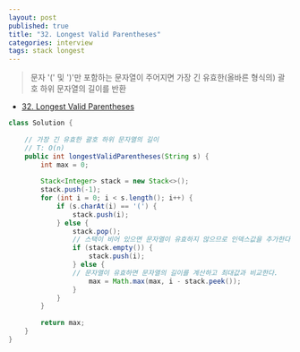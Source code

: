 ```yaml
---
layout: post
published: true
title: "32. Longest Valid Parentheses"
categories: interview
tags: stack longest 
---
```


> 문자 '(' 및 ')'만 포함하는 문자열이 주어지면 가장 긴 유효한(올바른 형식의) 괄호 하위 문자열의 길이를 반환

- [32. Longest Valid Parentheses](https://leetcode.com/problems/longest-valid-parentheses/)

```java
class Solution {
    
    // 가장 긴 유효한 괄호 하위 문자열의 길이
    // T: O(n)
    public int longestValidParentheses(String s) {
        int max = 0;
        
        Stack<Integer> stack = new Stack<>();
        stack.push(-1);
        for (int i = 0; i < s.length(); i++) {
            if (s.charAt(i) == '(') {
                stack.push(i);
            } else {
                stack.pop();
                // 스택이 비어 있으면 문자열이 유효하지 않으므로 인덱스값을 추가한다.
                if (stack.empty()) {
                    stack.push(i);
                } else {
                // 문자열이 유효하면 문자열의 길이를 계산하고 최대값과 비교한다. 
                    max = Math.max(max, i - stack.peek());
                }
            }
        }
        
        return max;
    }
}
```